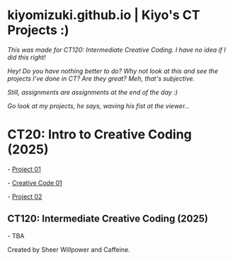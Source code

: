 # kiyomizuki.github.io | Kiyo's CT Projects :)
*This was made for CT120: Intermediate Creative Coding. I have no idea if I did this right!*

_Hey! Do you have nothing better to do? Why not look at this and see the projects I've done in CT? Are they great? Meh, that's subjective._

_Still, assignments are assignments at the end of the day :)_

_Go look at my projects, he says, waving his fist at the viewer..._
 
  <h1>CT20: Intro to Creative Coding (2025)</h1>
  <div id="main">
    
  <p>- <a href="https://github.com/kiyomizuki/kiyomizuki.github.io/blob/main/Project1/index.html">Project 01</a></p>
  <p>- <a href="https://github.com/kiyomizuki/kiyomizuki.github.io/blob/main/CreativeCode01/index.html">Creative Code 01</a></p>
  <p>- <a href="https://github.com/kiyomizuki/kiyomizuki.github.io/blob/main/Project2/index.html">Project 02</a></p>

  <h2>CT120: Intermediate Creative Coding (2025)</h2>
  <div id="main">

  <p>- TBA</p>

<footer>
  Created by Sheer Willpower and Caffeine.
</footer>
